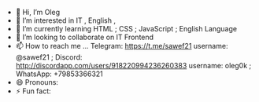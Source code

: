 - 👋 Hi, I’m Oleg
- 👀 I’m interested in  IT , English , 
- 🌱 I’m currently learning  HTML ; CSS ; JavaScript ; English Language
- 💞️ I’m looking to collaborate on IT Frontend
- 📫 How to reach me ... Telegram: https://t.me/sawef21 username: @sawef21 ; Discord: http://discordapp.com/users/918220994236260383 username: oleg0k ; WhatsApp: +79853366321 
- 😄 Pronouns: 
- ⚡ Fun fact:  

<!---
Olezhek3D/Olezhek3D is a ✨ special ✨ repository because its `README.md` (this file) appears on your GitHub profile.
You can click the Preview link to take a look at your changes.
--->
